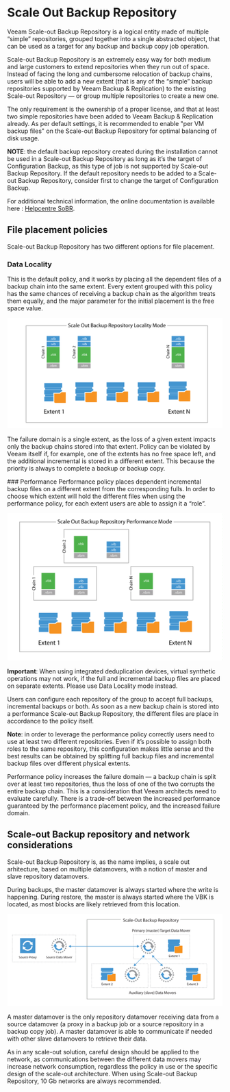 # Scale Out Backup Repository

Veeam Scale-out Backup Repository is a logical entity made of multiple “simple” repositories, grouped together into a single abstracted object, that can be used as a target for any backup and backup copy job operation.

Scale-out Backup Repository is an extremely easy way for both medium and large customers to extend repositories when they run out of space. Instead of facing the long and cumbersome relocation of backup chains, users will be able to add a new extent (that is any of the “simple” backup repositories supported by Veeam Backup & Replication) to the existing Scale-out Repository — or group multiple repositories to create a new one.

The only requirement is the ownership of a proper license, and that at least two simple repositories have been added to Veeam Backup & Replication already. As per default settings, it is recommended to enable "per VM backup files" on the Scale-out Backup Repository for optimal balancing of disk usage.

**NOTE**: the default backup repository created during the installation cannot be used in a Scale-out Backup Repository as long as it’s the target of Configuration Backup, as this type of job is not supported by Scale-out Backup Repository. If the default repository needs to be added to a  Scale-out Backup Repository, consider first to change the target of Configuration Backup.

For additional technical information, the online documentation is available here : [Helpcentre SoBR](https://helpcenter.veeam.com/docs/backup/vsphere/backup_repository_sobr.html?ver=95).

## File placement policies

Scale-out Backup Repository has two different options for file placement.

### Data Locality

This is the default policy, and it works by placing all the dependent files of a backup chain into the same extent. Every extent grouped with this policy has the same chances of receiving a backup chain as the algorithm treats them equally, and the major parameter for the initial placement is the free space value.

![SOBR-image02.png](..\media\SOBR-image03.png)

The failure domain is a single extent, as the loss of a given extent impacts only the backup chains stored into that extent. Policy can be violated by Veeam itself if, for example, one of the extents has no free space left, and the additional incremental is stored in a different extent. This because the priority is always to complete a backup or backup copy.

### Performance
Performance policy places dependent incremental backup files on a different extent from the corresponding fulls. In order to choose which extent will hold the different files when using the performance policy, for each extent users are able to assign it a “role”.

![SOBR-image02.png](..\media\SOBR-image04.png)

**Important**: When using integrated deduplication devices, virtual synthetic
operations may not work, if the full and incremental backup files are placed
on separate extents. Please use Data Locality mode instead.

Users can configure each repository of the group to accept full backups, incremental backups or both. As soon as a new backup chain is stored into a performance Scale-out Backup Repository, the different files are place in accordance to the policy itself.

**Note**: in order to leverage the performance policy correctly users need to use at least two different repositories. Even if it’s possible to assign both roles to the same repository, this configuration makes little sense and the best results can be obtained by splitting full backup files and incremental backup files over different physical extents.

Performance policy increases the failure domain — a backup chain is split over at least two repositories, thus the loss of one of the two corrupts the entire backup chain. This is a consideration that Veeam architects need to evaluate carefully. There is a trade-off between the increased performance guaranteed by the performance placement policy, and the increased failure domain.

## Scale-out Backup repository and network considerations
Scale-out Backup Repository is, as the name implies, a scale out arhitecture, based on multiple datamovers, with a notion of master and slave repository datamovers.

During backups, the master datamover is always started where the write is happening. During restore, the master is always started where the VBK is located, as most blocks are likely retrieved from this location.

![SOBR-image02.png](..\media\SOBR-image02.png)

A master datamover is the only repository datamover receiving data from a source datamover (a proxy in a backup job or a source repository in a backup copy job). A master datamover is able to communicate if needed with other slave datamovers to retrieve their data.

As in any scale-out solution, careful design should be applied to the network, as communications between the different data movers may increase network consumption, regardless the policy in use or the specific design of the scale-out architecture. When using Scale-out Backup Repository, 10 Gb networks are always recommended.
